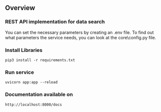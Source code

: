 ## Overview

### REST API implementation for data search

You can set the necessary parameters by creating an .env file. To find out what parameters the service needs, you can look at the core\config.py file.

### Install Libraries
    pip3 install -r requirements.txt

### Run service
    uvicorn app:app --reload

### Documentation available on
    http://localhost:8000/docs

